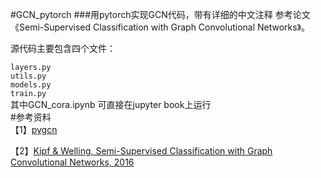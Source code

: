#GCN_pytorch
###用pytorch实现GCN代码，带有详细的中文注释
参考论文《Semi-Supervised Classification with Graph Convolutional Networks》。

源代码主要包含四个文件：

`layers.py`\
`utils.py`\
`models.py`\
`train.py`\
其中GCN_cora.ipynb 可直接在jupyter book上运行\
#参考资料\
【1】[pygcn](https://github.com/tkipf/pygcn)

【2】[Kipf & Welling, Semi-Supervised Classification with Graph Convolutional Networks, 2016](https://arxiv.org/abs/1609.02907)


